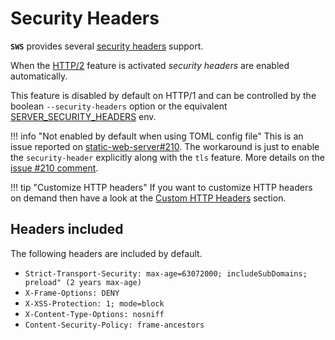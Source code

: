 # Security Headers

**`SWS`** provides several [security headers](https://web.dev/security-headers/) support.

When the [HTTP/2](../features/http2-tls.md) feature is activated *security headers* are enabled automatically.

This feature is disabled by default on HTTP/1 and can be controlled by the boolean `--security-headers` option or the equivalent [SERVER_SECURITY_HEADERS](./../configuration/environment-variables.md#server_security_headers) env.

!!! info "Not enabled by default when using TOML config file"
    This is an issue reported on [static-web-server#210](https://github.com/static-web-server/static-web-server/issues/210).
    The workaround is just to enable the `security-header` explicitly along with the `tls` feature. More details on the [issue #210 comment](https://github.com/static-web-server/static-web-server/issues/210#issuecomment-1572686507).

!!! tip "Customize HTTP headers"
    If you want to customize HTTP headers on demand then have a look at the [Custom HTTP Headers](custom-http-headers.md) section.

## Headers included

The following headers are included by default.

- `Strict-Transport-Security: max-age=63072000; includeSubDomains; preload" (2 years max-age)`
- `X-Frame-Options: DENY`
- `X-XSS-Protection: 1; mode=block`
- `X-Content-Type-Options: nosniff`
- `Content-Security-Policy: frame-ancestors`
